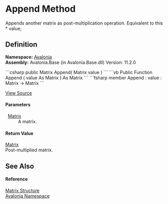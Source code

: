 # Append Method


Appends another matrix as post-multiplication operation. Equivalent to this * value;



## Definition
**Namespace:** <a href="N_Avalonia">Avalonia</a>  
**Assembly:** Avalonia.Base (in Avalonia.Base.dll) Version: 11.2.0

<Tabs groupId="api-code-preview">
<TabItem value="csharp" label="C#">
```csharp
public Matrix Append(
	Matrix value
)
```
</TabItem>
<TabItem value="vb" label="VB">
```vb
Public Function Append ( 
	value As Matrix
) As Matrix
```
</TabItem>
<TabItem value="fsharp" label="F#">
```fsharp
member Append : 
        value : Matrix -> Matrix 
```
</TabItem>
</Tabs>



<a href="https://github.com/AvaloniaUI/Avalonia/tree/master/src/Avalonia.Base/Matrix.cs#L290" title="View the source code">View Source</a>



#### Parameters
<dl><dt>  <a href="T_Avalonia_Matrix">Matrix</a></dt><dd>A matrix.</dd></dl>

#### Return Value
<a href="T_Avalonia_Matrix">Matrix</a>  
Post-multiplied matrix.

## See Also


#### Reference
<a href="T_Avalonia_Matrix">Matrix Structure</a>  
<a href="N_Avalonia">Avalonia Namespace</a>  

